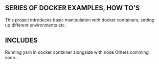## SERIES OF DOCKER EXAMPLES, HOW TO'S

This project introduces basic manipulation with docker containers, setting up different environments etc.

## INCLUDES

Running yarn in docker container alongside with node
Others comming soon...


